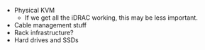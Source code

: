 - Physical KVM
  - If we get all the iDRAC working, this may be less important.
- Cable management stuff
- Rack infrastructure?
- Hard drives and SSDs